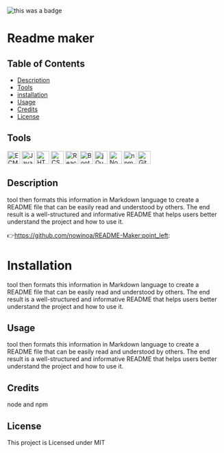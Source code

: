 
![this was a badge](https://img.shields.io/badge/License-MIT-blue.svg)
# Readme maker

## Table of Contents
* [Description](#description)
* [Tools](#tools)
* [installation](#installation)
* [Usage](#usage)
* [Credits](#credits)
* [License](#license)

## Tools
<img src="https://github.com/get-icon/geticon/raw/master/icons/es6.svg" alt="ECMAScript 6" width="30px" height="30px">  <img src="https://github.com/get-icon/geticon/raw/master/icons/javascript.svg" alt="JavaScript" width="30px" height="30px">  <img src="https://github.com/get-icon/geticon/raw/master/icons/html-5.svg" alt="HTML5" width="30px" height="30px">  <img src="https://github.com/get-icon/geticon/raw/master/icons/css-3.svg" alt="CSS3" width="30px" height="30px">  <img src="https://github.com/get-icon/geticon/raw/master/icons/react.svg" alt="React" width="30px" height="30px">  <img src="https://github.com/get-icon/geticon/raw/master/icons/bootstrap.svg" alt="Bootstrap" width="30px" height="30px">  <img src="https://github.com/get-icon/geticon/raw/master/icons/jquery-icon.svg" alt="jQuery" width="30px" height="30px">  <img src="https://github.com/get-icon/geticon/raw/master/icons/nodejs-icon.svg" alt="Node.js" width="30px" height="30px">  <img src="https://github.com/get-icon/geticon/raw/master/icons/npm.svg" alt="npm" width="30px" height="30px">  <img src="https://github.com/get-icon/geticon/raw/master/icons/git-icon.svg" alt="Git" width="30px" height="30px">

## Description
 tool then formats this information in Markdown language to create a README file that can be easily read and understood by others. The end result is a well-structured and informative README that helps users better understand the project and how to use it.

:point_right:https://github.com/nowinoa/README-Maker:point_left:



# Installation
tool then formats this information in Markdown language to create a README file that can be easily read and understood by others. The end result is a well-structured and informative README that helps users better understand the project and how to use it.

## Usage
tool then formats this information in Markdown language to create a README file that can be easily read and understood by others. The end result is a well-structured and informative README that helps users better understand the project and how to use it.

## Credits
node and npm


## License
This project is Licensed under MIT
        
